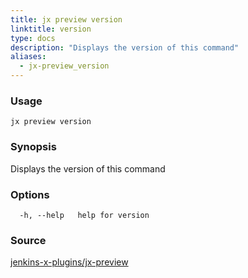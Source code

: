 ```yaml
---
title: jx preview version
linktitle: version
type: docs
description: "Displays the version of this command"
aliases:
  - jx-preview_version
---
```


### Usage

```
jx preview version
```

### Synopsis

Displays the version of this command

### Options

```
  -h, --help   help for version
```

### Source

[jenkins-x-plugins/jx-preview](https://github.com/jenkins-x-plugins/jx-preview)
